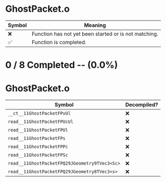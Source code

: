 # GhostPacket.o
| Symbol | Meaning 
| ------------- | ------------- 
| :x: | Function has not yet been started or is not matching. 
| :white_check_mark: | Function is completed. 


# 0 / 8 Completed -- (0.0%)
# GhostPacket.o
| Symbol | Decompiled? |
| ------------- | ------------- |
| `__ct__11GhostPacketFPvUl` | :x: |
| `read__11GhostPacketFPUcUl` | :x: |
| `read__11GhostPacketFPUl` | :x: |
| `read__11GhostPacketFPs` | :x: |
| `read__11GhostPacketFPPc` | :x: |
| `read__11GhostPacketFPSc` | :x: |
| `read__11GhostPacketFPQ29JGeometry9TVec3<Sc>` | :x: |
| `read__11GhostPacketFPQ29JGeometry8TVec3<s>` | :x: |
